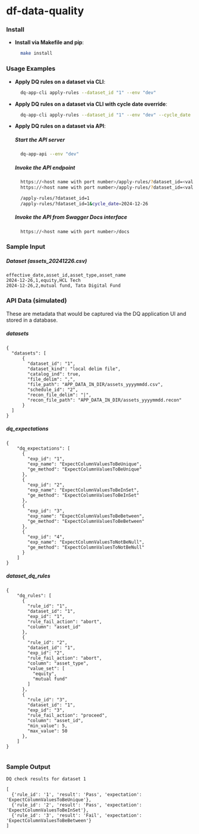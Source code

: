 # df-data-quality

### Install

- **Install via Makefile and pip**:
  ```sh
    make install
  ```

### Usage Examples

- **Apply DQ rules on a dataset via CLI**:
  ```sh
    dq-app-cli apply-rules --dataset_id "1" --env "dev"
  ```

- **Apply DQ rules on a dataset via CLI with cycle date override**:
  ```sh
    dq-app-cli apply-rules --dataset_id "1" --env "dev" --cycle_date "2024-12-26"
  ```

- **Apply DQ rules on a dataset via API**:
  ##### Start the API server
  ```sh
    dq-app-api --env "dev"
  ```
  ##### Invoke the API endpoint
  ```sh
    https://<host name with port number>/apply-rules/?dataset_id=<value>
    https://<host name with port number>/apply-rules/?dataset_id=<value>&cycle_date=<value>

    /apply-rules/?dataset_id=1
    /apply-rules/?dataset_id=1&cycle_date=2024-12-26
  ```
  ##### Invoke the API from Swagger Docs interface
  ```sh
    https://<host name with port number>/docs

  ```

### Sample Input

  ##### Dataset (assets_20241226.csv)
```
effective_date,asset_id,asset_type,asset_name
2024-12-26,1,equity,HCL Tech
2024-12-26,2,mutual fund, Tata Digital Fund
```

### API Data (simulated)
These are metadata that would be captured via the DQ application UI and stored in a database.

  ##### datasets 
```
{
  "datasets": [
      {
        "dataset_id": "1",
        "dataset_kind": "local delim file",
        "catalog_ind": true,
        "file_delim": ",",
        "file_path": "APP_DATA_IN_DIR/assets_yyyymmdd.csv",
        "schedule_id": "2", 
        "recon_file_delim": "|", 
        "recon_file_path": "APP_DATA_IN_DIR/assets_yyyymmdd.recon" 
      }
  ]
}
```

  ##### dq_expectations 
```
{
    "dq_expectations": [
      {
        "exp_id": "1",
        "exp_name": "ExpectColumnValuesToBeUnique",
        "ge_method": "ExpectColumnValuesToBeUnique"
      },
      {
        "exp_id": "2",
        "exp_name": "ExpectColumnValuesToBeInSet",
        "ge_method": "ExpectColumnValuesToBeInSet"
      },
      {
        "exp_id": "3",
        "exp_name": "ExpectColumnValuesToBeBetween",
        "ge_method": "ExpectColumnValuesToBeBetween"
      },
      {
        "exp_id": "4",
        "exp_name": "ExpectColumnValuesToNotBeNull",
        "ge_method": "ExpectColumnValuesToNotBeNull"
      }
    ]
}
```

  ##### dataset_dq_rules 
```
{
    "dq_rules": [
      {
        "rule_id": "1",
        "dataset_id": "1",
        "exp_id": "1",
        "rule_fail_action": "abort",
        "column": "asset_id"
      },
      {
        "rule_id": "2",
        "dataset_id": "1",
        "exp_id": "2",
        "rule_fail_action": "abort",
        "column": "asset_type",
        "value_set": [
          "equity",
          "mutual fund"
        ]
      },
      {
        "rule_id": "3",
        "dataset_id": "1",
        "exp_id": "3",
        "rule_fail_action": "proceed",
        "column": "asset_id",
        "min_value": 5,
        "max_value": 50
      },
    ]
}
  
```

### Sample Output 

```
DQ check results for dataset 1

[
  {'rule_id': '1', 'result': 'Pass', 'expectation': 'ExpectColumnValuesToBeUnique'}, 
  {'rule_id': '2', 'result': 'Pass', 'expectation': 'ExpectColumnValuesToBeInSet'}, 
  {'rule_id': '3', 'result': 'Fail', 'expectation': 'ExpectColumnValuesToBeBetween'}
]
```
